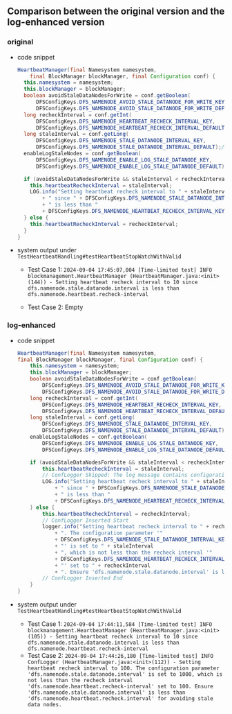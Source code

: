 ## Comparison between the original version and the log-enhanced version

### **original**

- code snippet

    ```java
    HeartbeatManager(final Namesystem namesystem,
        final BlockManager blockManager, final Configuration conf) {
      this.namesystem = namesystem;
      this.blockManager = blockManager;
      boolean avoidStaleDataNodesForWrite = conf.getBoolean(
          DFSConfigKeys.DFS_NAMENODE_AVOID_STALE_DATANODE_FOR_WRITE_KEY,
          DFSConfigKeys.DFS_NAMENODE_AVOID_STALE_DATANODE_FOR_WRITE_DEFAULT);
      long recheckInterval = conf.getInt(
          DFSConfigKeys.DFS_NAMENODE_HEARTBEAT_RECHECK_INTERVAL_KEY,
          DFSConfigKeys.DFS_NAMENODE_HEARTBEAT_RECHECK_INTERVAL_DEFAULT); // 5 min
      long staleInterval = conf.getLong(
          DFSConfigKeys.DFS_NAMENODE_STALE_DATANODE_INTERVAL_KEY,
          DFSConfigKeys.DFS_NAMENODE_STALE_DATANODE_INTERVAL_DEFAULT);// 30s
      enableLogStaleNodes = conf.getBoolean(
          DFSConfigKeys.DFS_NAMENODE_ENABLE_LOG_STALE_DATANODE_KEY,
          DFSConfigKeys.DFS_NAMENODE_ENABLE_LOG_STALE_DATANODE_DEFAULT);
    
      if (avoidStaleDataNodesForWrite && staleInterval < recheckInterval) {
        this.heartbeatRecheckInterval = staleInterval;
        LOG.info("Setting heartbeat recheck interval to " + staleInterval
            + " since " + DFSConfigKeys.DFS_NAMENODE_STALE_DATANODE_INTERVAL_KEY
            + " is less than "
            + DFSConfigKeys.DFS_NAMENODE_HEARTBEAT_RECHECK_INTERVAL_KEY);
      } else {
        this.heartbeatRecheckInterval = recheckInterval;
      }
    }
    ```
    
- system output under `TestHeartbeatHandling#testHeartbeatStopWatchWithValid`
  - Test Case 1: ``2024-09-04 17:45:07,004 [Time-limited test] INFO  blockmanagement.HeartbeatManager (HeartbeatManager.java:<init>(144)) - Setting heartbeat recheck interval to 10 since dfs.namenode.stale.datanode.interval is less than dfs.namenode.heartbeat.recheck-interval``
  
  - Test Case 2: Empty
  
    



### log-enhanced

- code snippet

    ```java
    HeartbeatManager(final Namesystem namesystem,
    final BlockManager blockManager, final Configuration conf) {
        this.namesystem = namesystem;
        this.blockManager = blockManager;
        boolean avoidStaleDataNodesForWrite = conf.getBoolean(
            DFSConfigKeys.DFS_NAMENODE_AVOID_STALE_DATANODE_FOR_WRITE_KEY,
            DFSConfigKeys.DFS_NAMENODE_AVOID_STALE_DATANODE_FOR_WRITE_DEFAULT);
        long recheckInterval = conf.getInt(
            DFSConfigKeys.DFS_NAMENODE_HEARTBEAT_RECHECK_INTERVAL_KEY,
            DFSConfigKeys.DFS_NAMENODE_HEARTBEAT_RECHECK_INTERVAL_DEFAULT); // 5 min
        long staleInterval = conf.getLong(
            DFSConfigKeys.DFS_NAMENODE_STALE_DATANODE_INTERVAL_KEY,
            DFSConfigKeys.DFS_NAMENODE_STALE_DATANODE_INTERVAL_DEFAULT);// 30s
        enableLogStaleNodes = conf.getBoolean(
            DFSConfigKeys.DFS_NAMENODE_ENABLE_LOG_STALE_DATANODE_KEY,
            DFSConfigKeys.DFS_NAMENODE_ENABLE_LOG_STALE_DATANODE_DEFAULT);
    
        if (avoidStaleDataNodesForWrite && staleInterval < recheckInterval) {
            this.heartbeatRecheckInterval = staleInterval;
            // ConfLogger Skipped: The log message contains configuration parameter keys and values.
            LOG.info("Setting heartbeat recheck interval to " + staleInterval
                + " since " + DFSConfigKeys.DFS_NAMENODE_STALE_DATANODE_INTERVAL_KEY
                + " is less than "
                + DFSConfigKeys.DFS_NAMENODE_HEARTBEAT_RECHECK_INTERVAL_KEY);
        } else {
            this.heartbeatRecheckInterval = recheckInterval;
            // ConfLogger Inserted Start
            logger.info("Setting heartbeat recheck interval to " + recheckInterval
                + ". The configuration parameter '"
                + DFSConfigKeys.DFS_NAMENODE_STALE_DATANODE_INTERVAL_KEY
                + "' is set to " + staleInterval
                + ", which is not less than the recheck interval '"
                + DFSConfigKeys.DFS_NAMENODE_HEARTBEAT_RECHECK_INTERVAL_KEY
                + "' set to " + recheckInterval
                + ". Ensure 'dfs.namenode.stale.datanode.interval' is less than 'dfs.namenode.heartbeat.recheck.interval' for avoiding stale data nodes.");
            // ConfLogger Inserted End
        }
    }
    ```
    
- system output under `TestHeartbeatHandling#testHeartbeatStopWatchWithValid`

  - Test Case 1: ``2024-09-04 17:44:11,584 [Time-limited test] INFO  blockmanagement.HeartbeatManager (HeartbeatManager.java:<init>(105)) - Setting heartbeat recheck interval to 10 since dfs.namenode.stale.datanode.interval is less than dfs.namenode.heartbeat.recheck-interval``
  - Test Case 2: ``2024-09-04 17:44:26,180 [Time-limited test] INFO  ConfLogger (HeartbeatManager.java:<init>(112)) - Setting heartbeat recheck interval to 100. The configuration parameter 'dfs.namenode.stale.datanode.interval' is set to 1000, which is not less than the recheck interval 'dfs.namenode.heartbeat.recheck-interval' set to 100. Ensure 'dfs.namenode.stale.datanode.interval' is less than 'dfs.namenode.heartbeat.recheck.interval' for avoiding stale data nodes.``